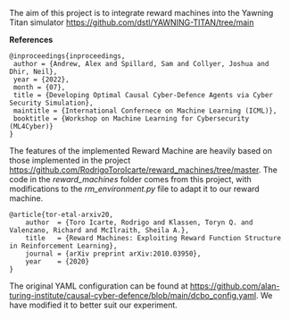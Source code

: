 The aim of this project is to integrate reward machines into the Yawning Titan simulator https://github.com/dstl/YAWNING-TITAN/tree/main

**References**
```
@inproceedings{inproceedings,
 author = {Andrew, Alex and Spillard, Sam and Collyer, Joshua and Dhir, Neil},
 year = {2022},
 month = {07},
 title = {Developing Optimal Causal Cyber-Defence Agents via Cyber Security Simulation},
 maintitle = {International Confernece on Machine Learning (ICML)},
 booktitle = {Workshop on Machine Learning for Cybersecurity (ML4Cyber)}
}
```
The features of the implemented Reward Machine are heavily based on those implemented in the project https://github.com/RodrigoToroIcarte/reward_machines/tree/master. The code in the *reward_machines* folder comes from this project, with modifications to the *rm_environment.py* file to adapt it to our reward machine.

```
@article{tor-etal-arxiv20,
    author  = {Toro Icarte, Rodrigo and Klassen, Toryn Q. and Valenzano, Richard and McIlraith, Sheila A.},
    title   = {Reward Machines: Exploiting Reward Function Structure in Reinforcement Learning},
    journal = {arXiv preprint arXiv:2010.03950},
    year    = {2020}
}
```

The original YAML configuration can be found at https://github.com/alan-turing-institute/causal-cyber-defence/blob/main/dcbo_config.yaml. We have modified it to better suit our experiment.
